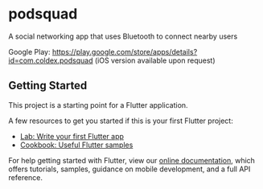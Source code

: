 # podsquad

A social networking app that uses Bluetooth to connect nearby users

Google Play: https://play.google.com/store/apps/details?id=com.coldex.podsquad
(iOS version available upon request)

## Getting Started

This project is a starting point for a Flutter application.

A few resources to get you started if this is your first Flutter project:

- [Lab: Write your first Flutter app](https://flutter.dev/docs/get-started/codelab)
- [Cookbook: Useful Flutter samples](https://flutter.dev/docs/cookbook)

For help getting started with Flutter, view our
[online documentation](https://flutter.dev/docs), which offers tutorials,
samples, guidance on mobile development, and a full API reference.
